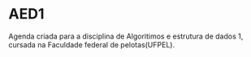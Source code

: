 # AED1
Agenda criada para a disciplina de Algoritimos e estrutura de dados 1, cursada na Faculdade federal de pelotas(UFPEL).
